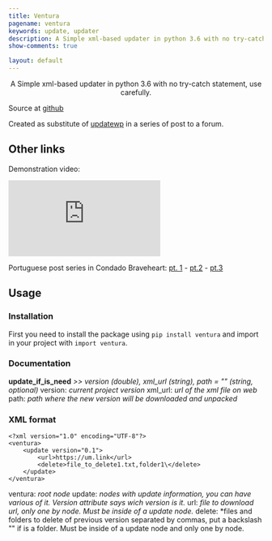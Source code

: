 ```yaml
---
title: Ventura
pagename: ventura
keywords: update, updater
description: A Simple xml-based updater in python 3.6 with no try-catch statement.
show-comments: true

layout: default
--- 
```

<p align="center">A Simple xml-based updater in python 3.6 with no try-catch statement, use carefully.</p>  

Source at [github](https://github.com/hermespasser/ventura)   

Created as substitute of [updatewp]({{site.url}}/{{site.baseurl}}p/rb-scripts/updatewp) in a series of post to a forum.

## Other links

Demonstration video:
<iframe src="https://www.youtube.com/embed/gHLClU0VyMA" frameborder="0" allowfullscreen="0"></iframe>

Portuguese post series in Condado Braveheart: [pt. 1](http://www.condadobraveheart.com/forum/index.php?topic=4341.0) - [pt.2](http://www.condadobraveheart.com/forum/index.php?topic=4346.0) - [pt.3](http://www.condadobraveheart.com/forum/index.php?topic=4360.new#new)   

## Usage

### Installation

First you need to install the package using ``pip install ventura`` and import in your project with ``import ventura``.

### Documentation

**update_if_is_need** *>> version (double), xml_url (string), path = "" (string, optional)*
version: *current project version*
xml_url: *url of the xml file on web*
path: *path where the new version will be downloaded and unpacked*

### XML format

```xml:
<?xml version="1.0" encoding="UTF-8"?>  
<ventura>  
	<update version="0.1">  
		<url>https://um.link</url>  
		<delete>file_to_delete1.txt,folder1\</delete>  
	</update>  
</ventura>
```
ventura: *root node*
update: *nodes with update information, you can have various of it. Version attribute says wich version is it.*
url: *file to download url, only one by node. Must be inside of a update node.*
delete: *files and folders to delete of previous version separated by commas, put a backslash "\" if is a folder. Must be inside of a update node and only one by node. 
